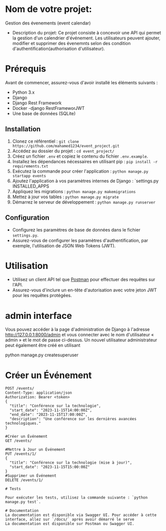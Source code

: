 # Nom de votre projet:

Gestion des évenements (event calendar)

- Description du projet:
  Ce projet consiste à concevoir une API qui permet la gestion d'un calendrier d'événement. Les utilisateurs peuvent ajouter, modifier et supprimer des évenemnts selon des condition d'authentification(authorisation d'utilisateur).

# Prérequis

Avant de commencer, assurez-vous d'avoir installé les éléments suivants :

- Python 3.x
- Django
- Django Rest Framework
- Docker
  -django RestFrameworJWT
- Une base de données (SQLite)

## Installation

1. Clonez ce référentiel : `git clone https://github.com/mahamed1234/event_project.git`
2. Accédez au dossier du projet : `cd event_project/`
3. Créez un fichier `.env` et copiez le contenu du fichier `.env.example`.
4. Installez les dépendances nécessaires en utilisant pip : `pip install -r requirements.txt`
5. Exécutez la commande pour créer l'application : `python manage.py startapp events`
6. Ajoutez l'application à vos paramètres internes de Django : `settings.py INSTALLED_APPS
7. Appliquez les migrations : `python manage.py makemigrations`
8. Mettez à jour vos tables : `python manage.py migrate`
9. Démarrez le serveur de développement : `python manage.py runserver`

## Configuration

- Configurez les paramètres de base de données dans le fichier `settings.py`.
- Assurez-vous de configurer les paramètres d'authentification, par exemple, l'utilisation de JSON Web Tokens (JWT).

# Utilisation

- Utilisez un client API tel que [Postman](https://www.postman.com/) pour effectuer des requêtes sur l'API.
- Assurez-vous d'inclure un en-tête d'autorisation avec votre jeton JWT pour les requêtes protégées.

# admin interface

Vous pouvez accéder à la page d'administration de Django à l'adresse http://127.0.0.1:8000/admin et vous connecter avec le nom d'utilisateur « admin » et le mot de passe ci-dessus.
Un nouvel utilisateur administrateur peut également être créé en utilisant

python manage.py createsuperuser

# Créer un Événement

```http
POST /events/
Content-Type: application/json
Authorization: Bearer <token>
{
  "title": "Conférence sur la technologie",
  "start_date": "2023-11-15T14:00:00Z",
  "end_date": "2023-11-15T17:00:00Z",
  "description": "Une conférence sur les dernières avancées technologiques."
}

#Créer un Événement
GET /events/

#Mettre à Jour un Événement
PUT /events/1/
{
  "title": "Conférence sur la technologie (mise à jour)",
  "start_date": "2023-11-15T15:00:00Z"
}
#Supprimer un Événement
DELETE /events/1/

# Tests

Pour exécuter les tests, utilisez la commande suivante : `python manage.py test`.

# Documentation
La documentation est disponible via Swagger UI. Pour accéder à cette interface, allez sur `/docs/` après avoir démarré le serve
La documentation est disponible sur Postman ou Swagger UI.










```
